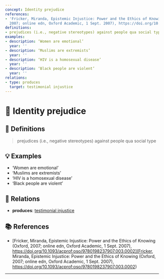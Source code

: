 ```yaml
---
concept: Identity prejudice
references:
- 'Fricker, Miranda, Epistemic Injustice: Power and the Ethics of Knowing (Oxford,
  2007; online edn, Oxford Academic, 1 Sept. 2007), https://doi.org/10.1093/acprof:oso/9780198237907.003.0002'
definitions:
- prejudices (i.e., negative stereotypes) against people qua social type
examples:
- description: ‘Women are emotional’
  year: ''
- description: ‘Muslims are extremists’
  year: ''
- description: ‘HIV is a homosexual disease’
  year: ''
- description: ‘Black people are violent’
  year: ''
relations:
- type: produces
  target: testimonial injustice
---
```


# 🧠 Identity prejudice

## 📖 Definitions

> prejudices (i.e., negative stereotypes) against people qua social type

## 💡 Examples

- ‘Women are emotional’
- ‘Muslims are extremists’
- ‘HIV is a homosexual disease’
- ‘Black people are violent’

## 🔗 Relations

- **produces**: [testimonial injustice](./testimonial-injustice.md)

## 📚 References

- [Fricker, Miranda, Epistemic Injustice: Power and the Ethics of Knowing (Oxford, 2007; online edn, Oxford Academic, 1 Sept. 2007), https://doi.org/10.1093/acprof:oso/9780198237907.003.0002](Fricker, Miranda, Epistemic Injustice: Power and the Ethics of Knowing (Oxford, 2007; online edn, Oxford Academic, 1 Sept. 2007), https://doi.org/10.1093/acprof:oso/9780198237907.003.0002)


---

<script src="https://giscus.app/client.js"
        data-repo="natesheehan/conceptcartography"
        data-repo-id="R_kgDOPB5QiQ"
        data-category="General"
        data-category-id="DIC_kwDOPB5Qic4CsAxd"
        data-mapping="pathname"
        data-strict="0"
        data-reactions-enabled="1"
        data-emit-metadata="0"
        data-input-position="bottom"
        data-theme="catppuccin_mocha"
        data-lang="en"
        crossorigin="anonymous"
        async>
</script>
